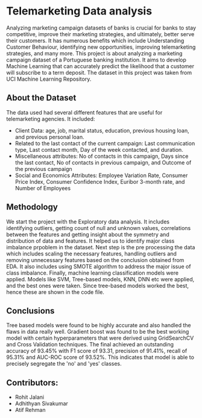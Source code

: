 # Telemarketing Data analysis

Analyzing marketing campaign datasets of banks is crucial for banks to stay competitive, improve their marketing strategies, and ultimately, better serve their customers. It has numerous benefits which include Understanding Customer Behaviour, identifying new opportunities, improving telemarketing strategies, and many more.
This project is about analyzing a marketing campaign dataset of a Portuguese banking institution. It aims to develop Machine Learning that can accurately predict the likelihood that a customer will subscribe to a term deposit. The dataset in this project was taken from UCI Machine Learning Repository.

## About the Dataset

The data used had several different features that are useful for telemarketing agencies. It included:
+ Client Data: age, job, marital status, education, previous housing loan, and previous personal loan.
+ Related to the last contact of the current campaign: Last communication type, Last contact month, Day of the week contacted, and duration.
+ Miscellaneous attributes: No of contacts in this campaign, Days since the last contact, No of contacts in previous campaign, and Outcome of the previous campaign
+ Social and Economics Attributes: Employee Variation Rate, Consumer Price Index, Consumer Confidence Index, Euribor 3-month rate, and Number of Employees

## Methodology
We start the project with the Exploratory data analysis. It includes identifying outliers, getting count of null and unknown values, correlations between the features and getting insight about the symmetry and distribution of data and features. It helped us to identify major class imbalance prpoblem in the dataset. Next step is the pre processing the data which includes scaling the necessary features, handling outliers and removing unnecessary features based on the conclusion obtained from EDA. It also includes using SMOTE algorithm to address the major issue of class imbalance. Finally, machine learning classification models were applied. Models like SVM, Tree-based models, KNN, DNN etc were applied, and the best ones were taken. Since tree-based models worked the best, hence these are shown in the code file.

## Conclusions
Tree based models were found to be highly accurate and also handled the flaws in data really well. Gradient boost was found to be the best working model with certain hyperparameters that were derived using GridSearchCV and Cross Validation techniques. The final achieved an outstanding accuracy of 93.45% with F1 score of 93.31, precision of 91.41%, recall of 95.31% and AUC-ROC score of 93.52%. This indicates that model is able to precisely segregate the 'no' and 'yes' classes.

## Contributors: 
+ Rohit Jalani
+ Adhithyan Sivakumar
+ Atif Rehman
